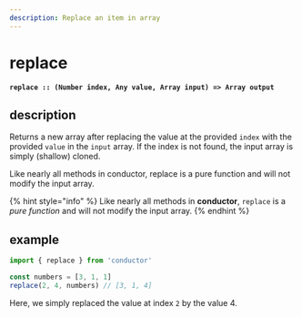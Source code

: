 ```yaml
---
description: Replace an item in array
---
```


# replace

**`replace :: (Number index, Any value, Array input) => Array output`**

## description

Returns a new array after replacing the value at the provided `index` with the provided `value` in the `input` array. If the index is not found, the input array is simply \(shallow\) cloned.

Like nearly all methods in conductor, replace is a pure function and will not modify the input array.

{% hint style="info" %}
Like nearly all methods in **conductor**, `replace` is a _pure function_ and will not modify the input array.
{% endhint %}

## example

```javascript
import { replace } from 'conductor'

const numbers = [3, 1, 1]
replace(2, 4, numbers) // [3, 1, 4]
```

Here, we simply replaced the value at index `2` by the value 4.

